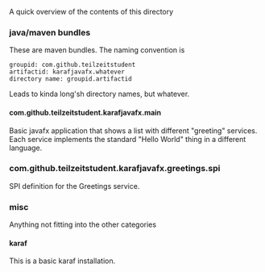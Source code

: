 A quick overview of the contents of this directory

### java/maven bundles
These are maven bundles. The naming convention is

	groupid: com.github.teilzeitstudent
	artifactid: karafjavafx.whatever
	directory name: groupid.artifactid
 Leads to kinda long'sh directory names, but whatever.
#### com.github.teilzeitstudent.karafjavafx.main
Basic javafx application that shows a list with different "greeting" services.
Each service implements the standard "Hello World" thing in a different language.

### com.github.teilzeitstudent.karafjavafx.greetings.spi
SPI definition for the Greetings service.


### misc
Anything not fitting into the other categories

#### karaf
 This is a basic karaf installation.